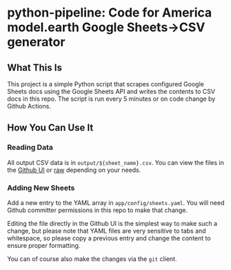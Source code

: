 # python-pipeline: Code for America model.earth Google Sheets->CSV generator
## What This Is
This project is a simple Python script that scrapes configured Google Sheets
docs using the Google Sheets API and writes the contents to CSV docs in this repo.
The script is run every 5 minutes or on code change by Github Actions.
## How You Can Use It
### Reading Data
All output CSV data is in `output/${sheet_name}.csv`. 
You can view the files in the [Github UI](https://github.com/modelearth/python-pipeline/blob/main/output/georgia_ev_automotive.csv)
or [raw](https://raw.githubusercontent.com/modelearth/python-pipeline/main/output/georgia_ev_automotive.csv)
depending on your needs.
### Adding New Sheets
Add a new entry to the YAML array in `app/config/sheets.yaml`. You will need Github
committer permissions in this repo to make that change.

Editing the file directly in the Github UI is the simplest way to make such a change,
but please note that YAML files are very sensitive to tabs and whitespace, so please
copy a previous entry and change the content to ensure proper formatting.

You can of course also make the changes via the `git` client.